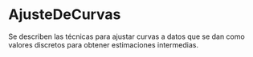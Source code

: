 # AjusteDeCurvas
Se describen las técnicas para ajustar curvas a datos que se dan como valores discretos para obtener estimaciones intermedias.
